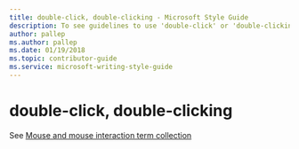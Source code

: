 ```yaml
---
title: double-click, double-clicking - Microsoft Style Guide
description: To see guidelines to use 'double-click' or 'double-clicking' in Microsoft documents, see the Mouse and mouse interaction term collection.
author: pallep
ms.author: pallep
ms.date: 01/19/2018
ms.topic: contributor-guide
ms.service: microsoft-writing-style-guide
---
```


# double-click, double-clicking

See [Mouse and mouse interaction term collection](~/a-z-word-list-term-collections/term-collections/mouse-mouse-interaction-terms.md)
